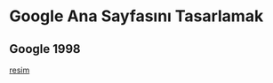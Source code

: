 # Google Ana Sayfasını Tasarlamak 
## Google 1998

[resim](https://raw.githubusercontent.com/Kodluyoruz/taskforce/main/css/cssodev3/figures/googlehomepage.png)



